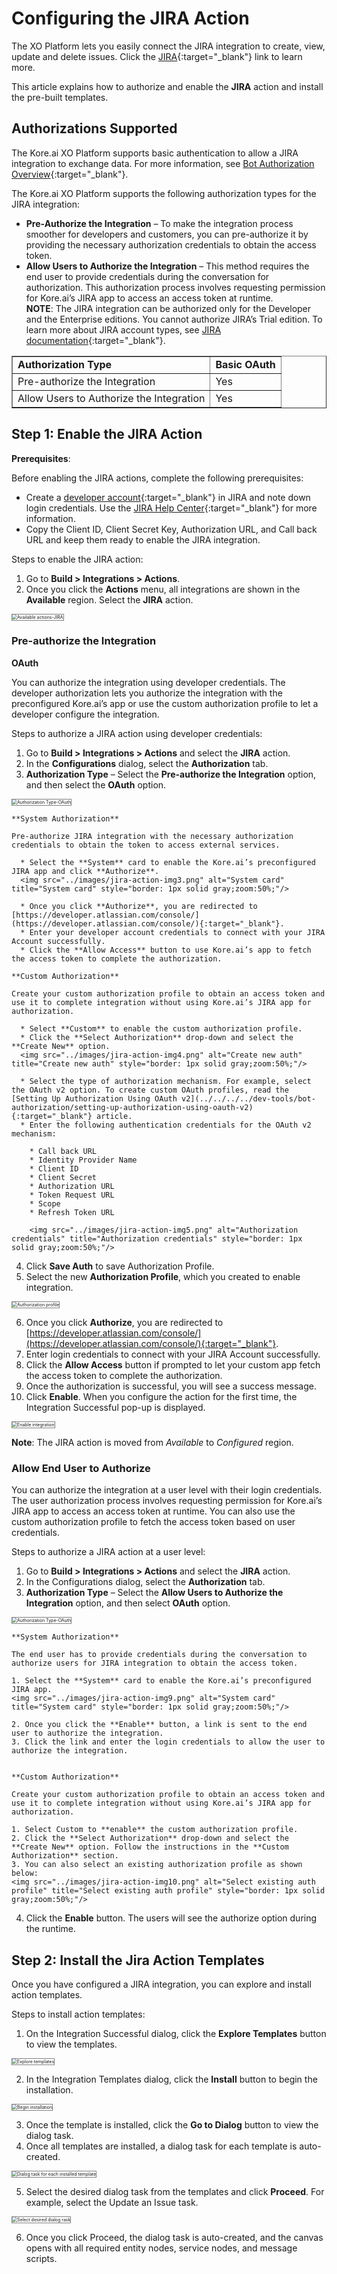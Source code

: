 # Configuring the JIRA Action

The XO Platform lets you easily connect the JIRA integration to create, view, update and delete issues. Click the [JIRA](https://www.atlassian.com/software/jira){:target="_blank"} link to learn more.

This article explains how to authorize and enable the **JIRA** action and install the pre-built templates.

## Authorizations Supported

The Kore.ai XO Platform supports basic authentication to allow a JIRA integration to exchange data. For more information, see [Bot Authorization Overview](../../../../dev-tools/bot-authorization/bot-authentication){:target="_blank"}. 

The Kore.ai XO Platform supports the following authorization types for the JIRA integration:

* **Pre-Authorize the Integration** – To make the integration process smoother for developers and customers, you can pre-authorize it by providing the necessary authorization credentials to obtain the access token.
* **Allow Users to Authorize the Integration** – This method requires the end user to provide credentials during the conversation for authorization. This authorization process involves requesting permission for Kore.ai’s JIRA app to access an access token at runtime.  
  **NOTE**: The JIRA integration can be authorized only for the Developer and the Enterprise editions. You cannot authorize JIRA’s Trial edition. To learn more about JIRA account types, see [JIRA documentation](https://developer.atlassian.com/cloud/jira/platform/oauth-2-3lo-apps/#overview){:target="_blank"}.

<table border="1">
  <tr>
   <td>
<strong>Authorization Type</strong>
   </td>
   <td><strong>Basic OAuth</strong>
   </td>
  </tr>
  <tr>
   <td>Pre-authorize the Integration
   </td>
   <td>Yes
   </td>
  </tr>
  <tr>
   <td>Allow Users to Authorize the Integration
   </td>
   <td>Yes
   </td>
  </tr>
</table>


## Step 1: Enable the JIRA Action

**Prerequisites**:

Before enabling the JIRA actions, complete the following prerequisites:

* Create a [developer account](https://developer.atlassian.com/){:target="_blank"} in JIRA and note down login credentials. Use the [JIRA Help Center](https://developer.atlassian.com/cloud/jira/platform/oauth-2-3lo-apps/#overview){:target="_blank"} for more information.
* Copy the Client ID, Client Secret Key, Authorization URL, and Call back URL and keep them ready to enable the JIRA integration.

Steps to enable the JIRA action:

1. Go to **Build > Integrations > Actions**.
2. Once you click the **Actions** menu, all integrations are shown in the **Available** region. Select the **JIRA** action.  
<img src="../images/jira-action-img1.png" alt="Available actions-JIRA" title="Available actions-JIRA" style="border: 1px solid gray;zoom:50%;"/>

### Pre-authorize the Integration

**OAuth**

You can authorize the integration using developer credentials. The developer authorization lets you authorize the integration with the preconfigured Kore.ai’s app or use the custom authorization profile to let a developer configure the integration.

Steps to authorize a JIRA action using developer credentials:

1. Go to **Build > Integrations > Actions** and select the **JIRA** action.
2. In the **Configurations** dialog, select the **Authorization** tab.
3. **Authorization Type** – Select the **Pre-authorize the Integration** option, and then select the **OAuth** option.  
<img src="../images/jira-action-img2.png" alt="Authorization Type-OAuth" title="Authorization Type-OAuth" style="border: 1px solid gray;zoom:50%;"/>

    **System Authorization**
    
    Pre-authorize JIRA integration with the necessary authorization credentials to obtain the token to access external services.
    
      * Select the **System** card to enable the Kore.ai’s preconfigured JIRA app and click **Authorize**.  
      <img src="../images/jira-action-img3.png" alt="System card" title="System card" style="border: 1px solid gray;zoom:50%;"/>

      * Once you click **Authorize**, you are redirected to [https://developer.atlassian.com/console/](https://developer.atlassian.com/console/){:target="_blank"}.
      * Enter your developer account credentials to connect with your JIRA Account successfully.
      * Click the **Allow Access** button to use Kore.ai’s app to fetch the access token to complete the authorization.

    **Custom Authorization**

    Create your custom authorization profile to obtain an access token and use it to complete integration without using Kore.ai’s JIRA app for authorization.

      * Select **Custom** to enable the custom authorization profile.
      * Click the **Select Authorization** drop-down and select the **Create New** option.  
      <img src="../images/jira-action-img4.png" alt="Create new auth" title="Create new auth" style="border: 1px solid gray;zoom:50%;"/>

      * Select the type of authorization mechanism. For example, select the OAuth v2 option. To create custom OAuth profiles, read the [Setting Up Authorization Using OAuth v2](../../../../dev-tools/bot-authorization/setting-up-authorization-using-oauth-v2){:target="_blank"} article.
      * Enter the following authentication credentials for the OAuth v2 mechanism:

        * Call back URL
        * Identity Provider Name
        * Client ID
        * Client Secret
        * Authorization URL
        * Token Request URL
        * Scope
        * Refresh Token URL

        <img src="../images/jira-action-img5.png" alt="Authorization credentials" title="Authorization credentials" style="border: 1px solid gray;zoom:50%;"/> 

4. Click **Save Auth** to save Authorization Profile.
5. Select the new **Authorization Profile**, which you created to enable integration.  
<img src="../images/jira-action-img6.png" alt="Authorization profile" title="Authorization profile" style="border: 1px solid gray;zoom:50%;"/>

6. Once you click **Authorize**, you are redirected to [https://developer.atlassian.com/console/](https://developer.atlassian.com/console/){:target="_blank"}.
7. Enter login credentials to connect with your JIRA Account successfully.
8. Click the **Allow Access** button if prompted to let your custom app fetch the access token to complete the authorization.
9. Once the authorization is successful, you will see a success message.
10. Click **Enable**. When you configure the action for the first time, the Integration Successful pop-up is displayed.  
<img src="../images/jira-action-img7.png" alt="Enable integration" title="Enable integration" style="border: 1px solid gray;zoom:50%;"/>

**Note**: The JIRA action is moved from _Available_ to _Configured_ region.


### Allow End User to Authorize

You can authorize the integration at a user level with their login credentials. The user authorization process involves requesting permission for Kore.ai’s JIRA app to access an access token at runtime. You can also use the custom authorization profile to fetch the access token based on user credentials.

Steps to authorize a JIRA action at a user level:

1. Go to **Build > Integrations > Actions** and select the **JIRA** action.
2. In the Configurations dialog, select the **Authorization** tab.
3. **Authorization Type** – Select the **Allow Users to Authorize the Integration** option, and then select **OAuth** option.  
<img src="../images/jira-action-img8.png" alt="Authorization Type-OAuth" title="Authorization Type-OAuth" style="border: 1px solid gray;zoom:50%;"/>

    **System Authorization**
    
    The end user has to provide credentials during the conversation to authorize users for JIRA integration to obtain the access token.
    
    1. Select the **System** card to enable the Kore.ai’s preconfigured JIRA app.  
    <img src="../images/jira-action-img9.png" alt="System card" title="System card" style="border: 1px solid gray;zoom:50%;"/>

    2. Once you click the **Enable** button, a link is sent to the end user to authorize the integration.
    3. Click the link and enter the login credentials to allow the user to authorize the integration.


    **Custom Authorization**
    
    Create your custom authorization profile to obtain an access token and use it to complete integration without using Kore.ai’s JIRA app for authorization.

    1. Select Custom to **enable** the custom authorization profile.
    2. Click the **Select Authorization** drop-down and select the **Create New** option. Follow the instructions in the **Custom Authorization** section.
    3. You can also select an existing authorization profile as shown below:  
    <img src="../images/jira-action-img10.png" alt="Select existing auth profile" title="Select existing auth profile" style="border: 1px solid gray;zoom:50%;"/>

4. Click the **Enable** button. The users will see the authorize option during the runtime.


## Step 2: Install the Jira Action Templates

Once you have configured a JIRA integration, you can explore and install action templates.

Steps to install action templates:

1. On the Integration Successful dialog, click the **Explore Templates** button to view the templates.  
<img src="../images/jira-action-img11.png" alt="Explore templates" title="Explore templates" style="border: 1px solid gray;zoom:50%;"/>

2. In the Integration Templates dialog, click the **Install** button to begin the installation.  
<img src="../images/jira-action-img12.png" alt="Begin installation" title="Begin installation" style="border: 1px solid gray;zoom:50%;"/>

3. Once the template is installed, click the **Go to Dialog** button to view the dialog task.
4. Once all templates are installed, a dialog task for each template is auto-created.  
<img src="../images/jira-action-img13.png" alt="Dialog task for each installed template" title="Dialog task for each installed template" style="border: 1px solid gray;zoom:50%;"/>

5. Select the desired dialog task from the templates and click **Proceed**. For example, select the Update an Issue task.  
<img src="../images/jira-action-img14-tem-img2.png" alt="Select desired dialog rask" title="Select desired dialog task" style="border: 1px solid gray;zoom:50%;"/>

6. Once you click Proceed, the dialog task is auto-created, and the canvas opens with all required entity nodes, service nodes, and message scripts.